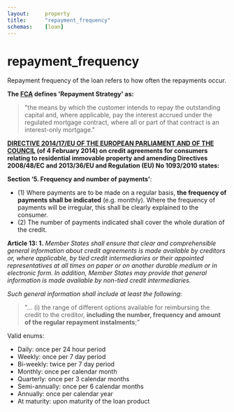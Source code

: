 ```yaml
---
layout:		property
title:		"repayment_frequency"
schemas:	[loan]
---
```


# repayment_frequency
Repayment frequency of the loan refers to how often the repayments occur.

**The [FCA][repayment] defines 'Repayment Strategy' as:**

> "the means by which the customer intends to repay the outstanding capital and, where applicable, pay the interest accrued under the regulated mortgage contract, where all or part of that contract is an interest-only mortgage."

[repayment]: https://www.handbook.fca.org.uk/handbook/glossary/G2960.html

**[DIRECTIVE 2014/17/EU OF THE EUROPEAN PARLIAMENT AND OF THE COUNCIL][directive] (of 4 February 2014) on credit agreements for consumers relating to residential immovable property and amending Directives 2008/48/EC and 2013/36/EU and Regulation (EU) No 1093/2010 states:**

**Section ‘5. Frequency and number of payments’**:

* (1) Where payments are to be made on a regular basis, **the frequency of payments shall be indicated** (e.g. monthly). Where the frequency of payments will be irregular, this shall be clearly explained to the consumer.
* (2) The number of payments indicated shall cover the whole duration of the credit.

**Article 13: 1.** *Member States shall ensure that clear and comprehensible general information about credit agreements is made available by creditors or, where applicable, by tied credit intermediaries or their appointed representatives at all times on paper or on another durable medium or in electronic form. In addition, Member States may provide that general information is made available by non-tied credit intermediaries.*

*Such general information shall include at least the following*:

> "... (i) the range of different options available for reimbursing the credit to the creditor, **including the number, frequency and amount of the regular repayment instalments**;"

[directive]: http://eur-lex.europa.eu/legal-content/EN/ALL/?uri=celex%3A32014L0017

Valid enums:

- Daily: once per 24 hour period
- Weekly: once per 7 day period
- Bi-weekly: twice per 7 day period
- Monthly: once per calendar month
- Quarterly: once per 3 calendar months
- Semi-annually: once per 6 calendar months
- Annually: once per calendar year
- At maturity: upon maturity of the loan product
